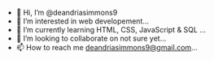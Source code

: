 - 👋 Hi, I’m @deandriasimmons9
- 👀 I’m interested in web developement...
- 🌱 I’m currently learning HTML, CSS, JavaScript & SQL ...
- 💞️ I’m looking to collaborate on not sure yet...
- 📫 How to reach me deandriasimmons9@gmail.com...

<!---
deandriasimmons9/deandriasimmons9 is a ✨ special ✨ repository because its `README.md` (this file) appears on your GitHub profile.
You can click the Preview link to take a look at your changes.
--->

